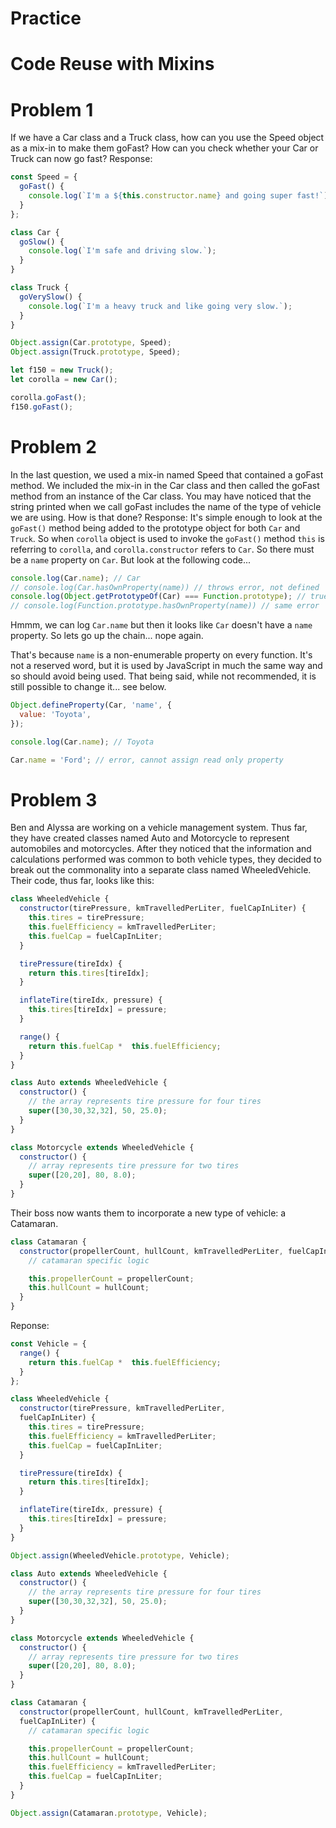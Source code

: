 # Practice 
# Code Reuse with Mixins
  # Problem 1
  If we have a Car class and a Truck class, how can you use the Speed object as a mix-in to make them goFast? How can you check whether your Car or Truck can now go fast?
  Response:
  ```javascript
  const Speed = {
    goFast() {
      console.log(`I'm a ${this.constructor.name} and going super fast!`);
    }
  };

  class Car {
    goSlow() {
      console.log(`I'm safe and driving slow.`);
    }
  }

  class Truck {
    goVerySlow() {
      console.log(`I'm a heavy truck and like going very slow.`);
    }
  }

  Object.assign(Car.prototype, Speed);
  Object.assign(Truck.prototype, Speed);

  let f150 = new Truck();
  let corolla = new Car();

  corolla.goFast();
  f150.goFast();
```

# Problem 2
In the last question, we used a mix-in named Speed that contained a goFast method. We included the mix-in in the Car class and then called the goFast method from an instance of the Car class. You may have noticed that the string printed when we call goFast includes the name of the type of vehicle we are using. How is that done?
Response:
It's simple enough to look at the `goFast()` method being added to the prototype object for both `Car` and `Truck`. So when `corolla` object is used to invoke the `goFast()` method `this` is referring to `corolla`, and `corolla.constructor` refers to `Car`. So there must be a `name` property on `Car`. But look at the following code...
```javascript
console.log(Car.name); // Car
// console.log(Car.hasOwnProperty(name)) // throws error, not defined
console.log(Object.getPrototypeOf(Car) === Function.prototype); // true
// console.log(Function.prototype.hasOwnProperty(name)) // same error
```
Hmmm, we can log `Car.name` but then it looks like `Car` doesn't have a `name` property. So lets go up the chain... nope again.

That's because `name` is a non-enumerable property on every function. It's not a reserved word, but it is used by JavaScript in much the same way and so should avoid being used. That being said, while not recommended, it is still possible to change it... see below.

```javascript
Object.defineProperty(Car, 'name', {
  value: 'Toyota',
});

console.log(Car.name); // Toyota

Car.name = 'Ford'; // error, cannot assign read only property
```

# Problem 3
Ben and Alyssa are working on a vehicle management system. Thus far, they have created classes named Auto and Motorcycle to represent automobiles and motorcycles. After they noticed that the information and calculations performed was common to both vehicle types, they decided to break out the commonality into a separate class named WheeledVehicle. Their code, thus far, looks like this:

```javascript
class WheeledVehicle {
  constructor(tirePressure, kmTravelledPerLiter, fuelCapInLiter) {
    this.tires = tirePressure;
    this.fuelEfficiency = kmTravelledPerLiter;
    this.fuelCap = fuelCapInLiter;
  }

  tirePressure(tireIdx) {
    return this.tires[tireIdx];
  }

  inflateTire(tireIdx, pressure) {
    this.tires[tireIdx] = pressure;
  }

  range() {
    return this.fuelCap *  this.fuelEfficiency;
  }
}

class Auto extends WheeledVehicle {
  constructor() {
    // the array represents tire pressure for four tires
    super([30,30,32,32], 50, 25.0);
  }
}

class Motorcycle extends WheeledVehicle {
  constructor() {
    // array represents tire pressure for two tires
    super([20,20], 80, 8.0);
  }
}
```

Their boss now wants them to incorporate a new type of vehicle: a Catamaran.

```javascript
class Catamaran {
  constructor(propellerCount, hullCount, kmTravelledPerLiter, fuelCapInLiter) {
    // catamaran specific logic

    this.propellerCount = propellerCount;
    this.hullCount = hullCount;
  }
}
```

Reponse:
```javascript
const Vehicle = {
  range() {
    return this.fuelCap *  this.fuelEfficiency;
  }
};

class WheeledVehicle {
  constructor(tirePressure, kmTravelledPerLiter,
  fuelCapInLiter) {
    this.tires = tirePressure;
    this.fuelEfficiency = kmTravelledPerLiter;
    this.fuelCap = fuelCapInLiter;
  }

  tirePressure(tireIdx) {
    return this.tires[tireIdx];
  }

  inflateTire(tireIdx, pressure) {
    this.tires[tireIdx] = pressure;
  }
}

Object.assign(WheeledVehicle.prototype, Vehicle);

class Auto extends WheeledVehicle {
  constructor() {
    // the array represents tire pressure for four tires
    super([30,30,32,32], 50, 25.0);
  }
}

class Motorcycle extends WheeledVehicle {
  constructor() {
    // array represents tire pressure for two tires
    super([20,20], 80, 8.0);
  }
}

class Catamaran {
  constructor(propellerCount, hullCount, kmTravelledPerLiter,
  fuelCapInLiter) {
    // catamaran specific logic

    this.propellerCount = propellerCount;
    this.hullCount = hullCount;
    this.fuelEfficiency = kmTravelledPerLiter;
    this.fuelCap = fuelCapInLiter;
  }
}

Object.assign(Catamaran.prototype, Vehicle);
```